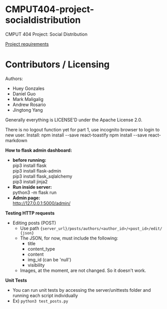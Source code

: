 CMPUT404-project-socialdistribution
===================================

CMPUT 404 Project: Social Distribution

[Project requirements](https://github.com/uofa-cmput404/project-socialdistribution/blob/master/project.org) 

Contributors / Licensing
========================

Authors:
    
* Huey Gonzales
* Daniel Guo
* Mark Maligalig
* Andrew Rosario
* Jingtong Yang

Generally everything is LICENSE'D under the Apache License 2.0.

There is no logout function yet for part 1, use incognito browser to login to new user.
Install:
npm install --save react-toastify
npm install --save react-markdown

**How to flask admin dashboard:**
- **before running:**\
      pip3 install flask\
      pip3 install flask-admin\
      pip3 install flask_sqlalchemy\
      pip3 install jinja2
- **Run inside server:**\
      python3 -m flask run
- **Admin page:**\
      http://127.0.0.1:5000/admin/ 

**Testing HTTP requests**
- Editing posts (POST)
  - Use path ```{server_url}/posts/authors/<author_id>/<post_id>/edit/ {json}```
  - The JSON, for now, must include the following:
    - title
    - content_type
    - content
    - img_id (can be 'null')
    - visibility
  - Images, at the moment, are not changed. So it doesn't work.

**Unit Tests**
- You can run unit tests by accessing the server/unittests folder and running each script individually
- Ex) ```python3 test_posts.py```
